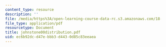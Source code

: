 ```yaml
---
content_type: resource
description: ''
file: /media/https%3A/open-learning-course-data-rc.s3.amazonaws.com/18-996-random-matrix-theory-and-its-applications-spring-2004/ec6b92dcd47ebbb3d4430d85c83eeaea_johnstone00distribution.pdf
file_type: application/pdf
resourcetype: Document
title: johnstone00distribution.pdf
uid: ec6b92dc-d47e-bbb3-d443-0d85c83eeaea
---
```

